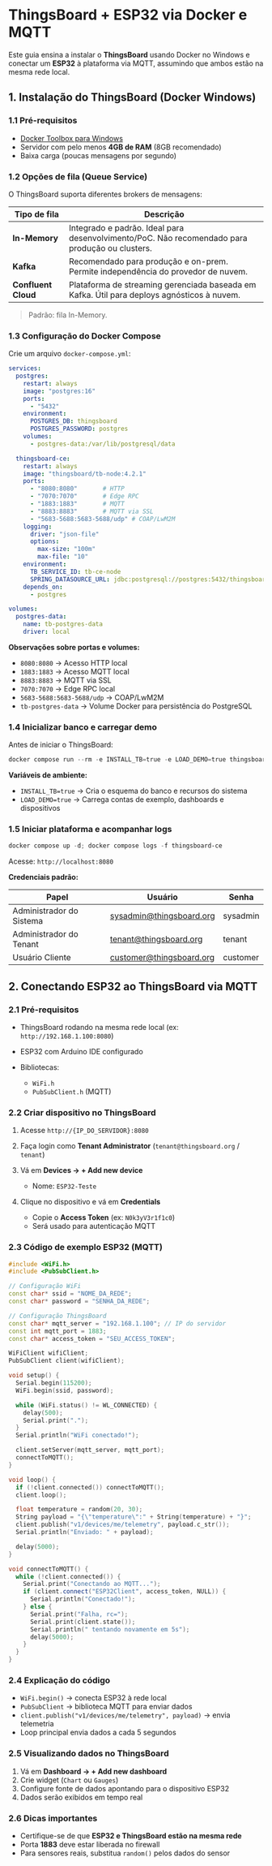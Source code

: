 # ThingsBoard + ESP32 via Docker e MQTT

Este guia ensina a instalar o **ThingsBoard** usando Docker no Windows e conectar um **ESP32** à plataforma via MQTT, assumindo que ambos estão na mesma rede local.


## 1. Instalação do ThingsBoard (Docker Windows)

### 1.1 Pré-requisitos

- [Docker Toolbox para Windows](https://docs.docker.com/toolbox/overview/)
- Servidor com pelo menos **4GB de RAM** (8GB recomendado)
- Baixa carga (poucas mensagens por segundo)

### 1.2 Opções de fila (Queue Service)

O ThingsBoard suporta diferentes brokers de mensagens:

| Tipo de fila      | Descrição                                                                 |
|------------------|-----------------------------------------------------------------------------|
| **In-Memory**    | Integrado e padrão. Ideal para desenvolvimento/PoC. Não recomendado para produção ou clusters. |
| **Kafka**        | Recomendado para produção e on-prem. Permite independência do provedor de nuvem. |
| **Confluent Cloud** | Plataforma de streaming gerenciada baseada em Kafka. Útil para deploys agnósticos à nuvem. |

> Padrão: fila In-Memory.

### 1.3 Configuração do Docker Compose

Crie um arquivo `docker-compose.yml`:

```yaml
services:
  postgres:
    restart: always
    image: "postgres:16"
    ports:
      - "5432"
    environment:
      POSTGRES_DB: thingsboard
      POSTGRES_PASSWORD: postgres
    volumes:
      - postgres-data:/var/lib/postgresql/data

  thingsboard-ce:
    restart: always
    image: "thingsboard/tb-node:4.2.1"
    ports:
      - "8080:8080"       # HTTP
      - "7070:7070"       # Edge RPC
      - "1883:1883"       # MQTT
      - "8883:8883"       # MQTT via SSL
      - "5683-5688:5683-5688/udp" # COAP/LwM2M
    logging:
      driver: "json-file"
      options:
        max-size: "100m"
        max-file: "10"
    environment:
      TB_SERVICE_ID: tb-ce-node
      SPRING_DATASOURCE_URL: jdbc:postgresql://postgres:5432/thingsboard
    depends_on:
      - postgres

volumes:
  postgres-data:
    name: tb-postgres-data
    driver: local
````

**Observações sobre portas e volumes:**

* `8080:8080` → Acesso HTTP local
* `1883:1883` → Acesso MQTT local
* `8883:8883` → MQTT via SSL
* `7070:7070` → Edge RPC local
* `5683-5688:5683-5688/udp` → COAP/LwM2M
* `tb-postgres-data` → Volume Docker para persistência do PostgreSQL

### 1.4 Inicializar banco e carregar demo

Antes de iniciar o ThingsBoard:

```powershell
docker compose run --rm -e INSTALL_TB=true -e LOAD_DEMO=true thingsboard-ce
```

**Variáveis de ambiente:**

* `INSTALL_TB=true` → Cria o esquema do banco e recursos do sistema
* `LOAD_DEMO=true` → Carrega contas de exemplo, dashboards e dispositivos

### 1.5 Iniciar plataforma e acompanhar logs

```powershell
docker compose up -d; docker compose logs -f thingsboard-ce
```

Acesse: `http://localhost:8080`

**Credenciais padrão:**

| Papel                    | Usuário                                                     | Senha    |
| ------------------------ | ----------------------------------------------------------- | -------- |
| Administrador do Sistema | [sysadmin@thingsboard.org](mailto:sysadmin@thingsboard.org) | sysadmin |
| Administrador do Tenant  | [tenant@thingsboard.org](mailto:tenant@thingsboard.org)     | tenant   |
| Usuário Cliente          | [customer@thingsboard.org](mailto:customer@thingsboard.org) | customer |


## 2. Conectando ESP32 ao ThingsBoard via MQTT

### 2.1 Pré-requisitos

* ThingsBoard rodando na mesma rede local (ex: `http://192.168.1.100:8080`)
* ESP32 com Arduino IDE configurado
* Bibliotecas:

  * `WiFi.h`
  * `PubSubClient.h` (MQTT)


### 2.2 Criar dispositivo no ThingsBoard

1. Acesse `http://{IP_DO_SERVIDOR}:8080`
2. Faça login como **Tenant Administrator** (`tenant@thingsboard.org` / `tenant`)
3. Vá em **Devices → + Add new device**

   * Nome: `ESP32-Teste`
4. Clique no dispositivo e vá em **Credentials**

   * Copie o **Access Token** (ex: `N0k3yV3r1f1c0`)
   * Será usado para autenticação MQTT


### 2.3 Código de exemplo ESP32 (MQTT)

```cpp
#include <WiFi.h>
#include <PubSubClient.h>

// Configuração WiFi
const char* ssid = "NOME_DA_REDE";
const char* password = "SENHA_DA_REDE";

// Configuração ThingsBoard
const char* mqtt_server = "192.168.1.100"; // IP do servidor
const int mqtt_port = 1883;
const char* access_token = "SEU_ACCESS_TOKEN"; 

WiFiClient wifiClient;
PubSubClient client(wifiClient);

void setup() {
  Serial.begin(115200);
  WiFi.begin(ssid, password);

  while (WiFi.status() != WL_CONNECTED) {
    delay(500);
    Serial.print(".");
  }
  Serial.println("WiFi conectado!");

  client.setServer(mqtt_server, mqtt_port);
  connectToMQTT();
}

void loop() {
  if (!client.connected()) connectToMQTT();
  client.loop();

  float temperature = random(20, 30);
  String payload = "{\"temperature\":" + String(temperature) + "}";
  client.publish("v1/devices/me/telemetry", payload.c_str());
  Serial.println("Enviado: " + payload);

  delay(5000);
}

void connectToMQTT() {
  while (!client.connected()) {
    Serial.print("Conectando ao MQTT...");
    if (client.connect("ESP32Client", access_token, NULL)) {
      Serial.println("Conectado!");
    } else {
      Serial.print("Falha, rc=");
      Serial.print(client.state());
      Serial.println(" tentando novamente em 5s");
      delay(5000);
    }
  }
}
```


### 2.4 Explicação do código

* `WiFi.begin()` → conecta ESP32 à rede local
* `PubSubClient` → biblioteca MQTT para enviar dados
* `client.publish("v1/devices/me/telemetry", payload)` → envia telemetria
* Loop principal envia dados a cada 5 segundos


### 2.5 Visualizando dados no ThingsBoard

1. Vá em **Dashboard → + Add new dashboard**
2. Crie widget (`Chart` ou `Gauges`)
3. Configure fonte de dados apontando para o dispositivo ESP32
4. Dados serão exibidos em tempo real


### 2.6 Dicas importantes

* Certifique-se de que **ESP32 e ThingsBoard estão na mesma rede**
* Porta **1883** deve estar liberada no firewall
* Para sensores reais, substitua `random()` pelos dados do sensor

